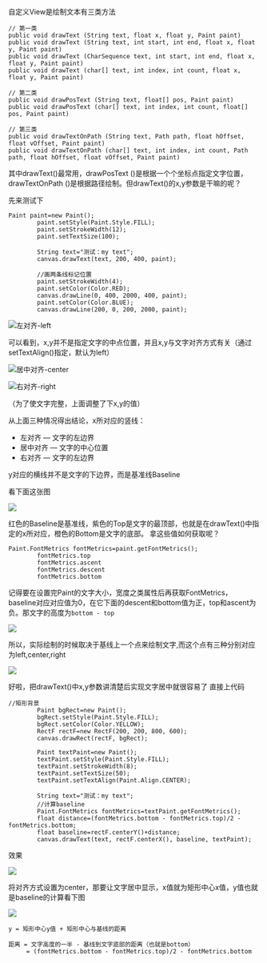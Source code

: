 自定义View是绘制文本有三类方法
```
// 第一类
public void drawText (String text, float x, float y, Paint paint)
public void drawText (String text, int start, int end, float x, float y, Paint paint)
public void drawText (CharSequence text, int start, int end, float x, float y, Paint paint)
public void drawText (char[] text, int index, int count, float x, float y, Paint paint)

// 第二类
public void drawPosText (String text, float[] pos, Paint paint)
public void drawPosText (char[] text, int index, int count, float[] pos, Paint paint)

// 第三类
public void drawTextOnPath (String text, Path path, float hOffset, float vOffset, Paint paint)
public void drawTextOnPath (char[] text, int index, int count, Path path, float hOffset, float vOffset, Paint paint)
```
其中drawText()最常用，drawPosText ()是根据一个个坐标点指定文字位置，drawTextOnPath ()是根据路径绘制。但drawText()的x,y参数是干嘛的呢？

先来测试下
```
Paint paint=new Paint();
        paint.setStyle(Paint.Style.FILL);
        paint.setStrokeWidth(12);
        paint.setTextSize(100);

        String text="测试：my text";
        canvas.drawText(text, 200, 400, paint);

        //画两条线标记位置
        paint.setStrokeWidth(4);
        paint.setColor(Color.RED);
        canvas.drawLine(0, 400, 2000, 400, paint);
        paint.setColor(Color.BLUE);
        canvas.drawLine(200, 0, 200, 2000, paint);
```

![左对齐-left](http://upload-images.jianshu.io/upload_images/5734256-034ce9861f52b1d4.png?imageMogr2/auto-orient/strip%7CimageView2/2/w/1240)

可以看到，x,y并不是指定文字的中点位置，并且x,y与文字对齐方式有关（通过setTextAlign()指定，默认为left）


![居中对齐-center](http://upload-images.jianshu.io/upload_images/5734256-a6c0fc7234bbf914.png?imageMogr2/auto-orient/strip%7CimageView2/2/w/1240)

![右对齐-right](http://upload-images.jianshu.io/upload_images/5734256-aa80878af37cf346.png?imageMogr2/auto-orient/strip%7CimageView2/2/w/1240)

（为了使文字完整，上面调整了下x,y的值）

从上面三种情况得出结论，x所对应的竖线：
- 左对齐 — 文字的左边界
- 居中对齐 — 文字的中心位置
- 右对齐 — 文字的左边界

y对应的横线并不是文字的下边界，而是基准线Baseline

看下面这张图

![](http://upload-images.jianshu.io/upload_images/5734256-512082b482008a3e.png?imageMogr2/auto-orient/strip%7CimageView2/2/w/1240)

红色的Baseline是基准线，紫色的Top是文字的最顶部，也就是在drawText()中指定的x所对应，橙色的Bottom是文字的底部。
拿这些值如何获取呢？
```
Paint.FontMetrics fontMetrics=paint.getFontMetrics();
        fontMetrics.top
        fontMetrics.ascent
        fontMetrics.descent
        fontMetrics.bottom
```
记得要在设置完Paint的文字大小，宽度之类属性后再获取FontMetrics，
baseline对应对应值为0，在它下面的descent和bottom值为正，top和ascent为负。那文字的高度为`bottom - top`

![](http://upload-images.jianshu.io/upload_images/5734256-64f218ab8594bb3a.png?imageMogr2/auto-orient/strip%7CimageView2/2/w/1240)

所以，实际绘制的时候取决于基线上一个点来绘制文字,而这个点有三种分别对应为left,center,right

![](http://upload-images.jianshu.io/upload_images/5734256-1b709c4384247865.png?imageMogr2/auto-orient/strip%7CimageView2/2/w/1240)


好啦，把drawText()中x,y参数讲清楚后实现文字居中就很容易了
直接上代码
```
//矩形背景
        Paint bgRect=new Paint();
        bgRect.setStyle(Paint.Style.FILL);
        bgRect.setColor(Color.YELLOW);
        RectF rectF=new RectF(200, 200, 800, 600);
        canvas.drawRect(rectF, bgRect);

        Paint textPaint=new Paint();
        textPaint.setStyle(Paint.Style.FILL);
        textPaint.setStrokeWidth(8);
        textPaint.setTextSize(50);
        textPaint.setTextAlign(Paint.Align.CENTER);

        String text="测试：my text";
        //计算baseline
        Paint.FontMetrics fontMetrics=textPaint.getFontMetrics();
        float distance=(fontMetrics.bottom - fontMetrics.top)/2 - fontMetrics.bottom;
        float baseline=rectF.centerY()+distance;
        canvas.drawText(text, rectF.centerX(), baseline, textPaint);
```
效果

![](http://upload-images.jianshu.io/upload_images/5734256-8bf933b5d441a516.png?imageMogr2/auto-orient/strip%7CimageView2/2/w/1240)

将对齐方式设置为center，那要让文字居中显示，x值就为矩形中心x值，y值也就是baseline的计算看下图

![](http://upload-images.jianshu.io/upload_images/5734256-3c9cf9b18ff4e8db.png?imageMogr2/auto-orient/strip%7CimageView2/2/w/1240)

`y = 矩形中心y值 + 矩形中心与基线的距离`
```
距离 = 文字高度的一半 - 基线到文字底部的距离（也就是bottom）
     = (fontMetrics.bottom - fontMetrics.top)/2 - fontMetrics.bottom
```




